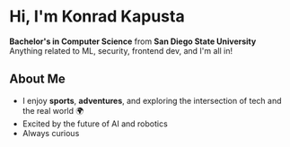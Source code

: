 # Hi, I'm Konrad Kapusta

 **Bachelor's in Computer Science** from **San Diego State University**  
Anything related to ML, security, frontend dev, and I'm all in!

## About Me  
- I enjoy **sports**, **adventures**, and exploring the intersection of tech and the real world 🌍  
- Excited by the future of AI and robotics
- Always curious

